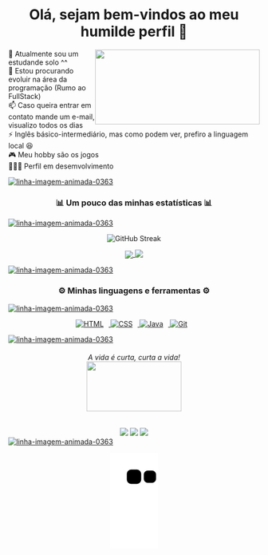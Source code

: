 <!--
**TiagLem/Tiaglem** is a ✨ _special_ ✨ repository because its `README.md` (this file) appears on your GitHub profile.

Here are some ideas to get you started:

- 🔭 I’m currently working on ...
- 🌱 I’m currently learning ...
- 👯 I’m looking to collaborate on ...
- 🤔 I’m looking for help with ...
- 💬 Ask me about ...
- 📫 How to reach me: ...
- 😄 Pronouns: ...
- ⚡ Fun fact: ...
-->

<h1 align="center">Olá, sejam bem-vindos ao meu humilde perfil 👋</h1>

<div style="display: inline_block">
  
  <!-- Hack Coding GIF By Matthew Butler -->
  <img height="150em" width="330" align="right" src="https://media1.giphy.com/media/v1.Y2lkPTc5MGI3NjExMGUxM2NmYzg0OGJjZWM5Nzc4Y2UwZDkxYjdiNjMzOWQxMDVjMDY0OSZjdD1n/26tn33aiTi1jkl6H6/giphy.gif">
  
  🔭 Atualmente sou um estudande solo ^^<br>
  🌱 Estou procurando evoluir na área da programação (Rumo ao FullStack)<br>
  📫 Caso queira entrar em contato mande um e-mail, visualizo todos os dias<br>
  ⚡ Inglês básico-intermediário, mas como podem ver, prefiro a linguagem local 😆<br>
  🎮 Meu hobby são os jogos<br>
  👨🏼‍💻 Perfil em desemvolvimento<br>
  
</div>

<a href="https://www.imagensanimadas.com/cat-linhas-562.htm"><img height="10em" width="100%" src="https://www.imagensanimadas.com/data/media/562/linha-imagem-animada-0363.gif" border="0" alt="linha-imagem-animada-0363" /></a>

<h3 align="center">📊 Um pouco das minhas estatísticas 📊</h3>

<a href="https://www.imagensanimadas.com/cat-linhas-562.htm"><img height="10em" width="100%" src="https://www.imagensanimadas.com/data/media/562/linha-imagem-animada-0363.gif" border="0" alt="linha-imagem-animada-0363" /></a>

<!-- Begin Stats Cards -->
<!-- Resources:  -->
<!-- Github & Languages Stats: https://github.com/anuraghazra/github-readme-stats --> 
<!-- Streak Stats: https://github.com/denvercoder1/github-readme-streak-stats -->
<!-- Change the value after ?username= to your GitHub username. -->

  
<div class="stats" align="center">
  
  ![GitHub Streak](https://streak-stats.demolab.com?user=Tiaglem&count_private=true&theme=nightowl&locale=pt-br)
   
</div>

<div align="center">
  
  <a href="https://github.com/Tiaglem">
  <img height="160em" align="center" src="https://github-readme-stats.vercel.app/api?username=Tiaglem&show_icons=true&theme=nightowl&include_all_commits=true&count_private=true&hide=stars&locale=pt-br"/>
    
  <img height="130em" align="top" src="https://github-readme-stats.vercel.app/api/top-langs/?username=Tiaglem&layout=compact&langs_count=7&theme=nightowl&locale=pt-br"/>
    
</div>
  
 <a href="https://www.imagensanimadas.com/cat-linhas-562.htm"><img height="10em" width="100%" src="https://www.imagensanimadas.com/data/media/562/linha-imagem-animada-0363.gif" border="0" alt="linha-imagem-animada-0363" /></a>

  <h3 align="center">⚙️ Minhas linguagens e ferramentas ⚙️</h3>
  
 <a href="https://www.imagensanimadas.com/cat-linhas-562.htm"><img height="10em" width="100%" src="https://www.imagensanimadas.com/data/media/562/linha-imagem-animada-0363.gif" border="0" alt="linha-imagem-animada-0363" /></a>
  
<!-- Icons Resources -->
<!-- https://devicon.dev/ -->
<!-- https://cdn.jsdelivr.net/npm/simple-icons@v3/icons/ -->
  
  <div align="center">
    <a href="https://developer.mozilla.org/en-US/docs/Web/HTML" target="_blank" rel="noreferrer">
        <img  alt="HTML" height="50px" style="padding-right:10px;" src="https://cdn.jsdelivr.net/gh/devicons/devicon/icons/html5/html5-original.svg"/>
    </a>
    <a href="https://developer.mozilla.org/en-US/docs/Web/CSS" target="_blank" rel="noreferrer">
        <img  alt="CSS" height="50px" style="padding-right:10px;" src="https://cdn.jsdelivr.net/gh/devicons/devicon/icons/css3/css3-original.svg"/>
    </a>
    <a href="https://www.java.com/en/" target="_blank" rel="noreferrer">
        <img  alt="Java" height="50px" style="padding-right:10px;" src="https://cdn.jsdelivr.net/gh/devicons/devicon/icons/java/java-original.svg"/>
    </a>
    <a href="https://git-scm.com/" target="_blank" rel="noreferrer">
        <img  alt="Git" height="50px" style="padding-right:10px;" src="https://cdn.jsdelivr.net/gh/devicons/devicon/icons/git/git-original.svg"/>
    </a>
</div>
  
<!--<div style="display: inline_block">
 <a href="https://developer.mozilla.org/en-US/docs/Web/JavaScript" target="_blank" rel="noreferrer">
        <img  alt="JavaScript" height="50px" style="padding-right:10px;" src="https://cdn.jsdelivr.net/gh/devicons/devicon/icons/javascript/javascript-plain.svg"/>
    </a>
<a href="https://www.typescriptlang.org/" target="_blank" rel="noreferrer">
        <img  alt="TypeScript" height="50px" style="padding-right:10px; ;" src="https://cdn.jsdelivr.net/gh/devicons/devicon/icons/typescript/typescript-plain.svg"/>
    </a>
<a href="https://reactjs.org/" target="_blank" rel="noreferrer">
        <img  alt="ReactJS" height="50px" style="padding-right:10px;" src="https://cdn.jsdelivr.net/gh/devicons/devicon/icons/react/react-original.svg" />
    </a>
<a href="https://nodejs.org/en/" target="_blank" rel="noreferrer">
        <img  alt="NodeJS" height="50px" style="padding-right:10px;" src="https://cdn.jsdelivr.net/gh/devicons/devicon/icons/nodejs/nodejs-original.svg"/>
    </a>
<a href="https://getbootstrap.com/" target="_blank" rel="noreferrer">
        <img  alt="Bootstrap" height="50px" style="padding-right:10px;" src="https://cdn.jsdelivr.net/gh/devicons/devicon/icons/bootstrap/bootstrap-original.svg"/>
    </a>
 <a href="https://sass-lang.com/" target="_blank" rel="noreferrer">
        <img  alt="Sass" height="50px" style="padding-right:10px;" src="https://cdn.jsdelivr.net/gh/devicons/devicon/icons/sass/sass-original.svg"/>
    </a>
<a href="https://www.python.org/" target="_blank" rel="noreferrer">
        <img  alt="Python" height="50px" style="padding-right:10px;" src="https://cdn.jsdelivr.net/gh/devicons/devicon/icons/python/python-original.svg"/>
    </a>
<a href="https://www.cprogramming.com/" target="_blank" rel="noreferrer">
        <img  alt="C" height="50px" style="padding-right:10px;" src="https://cdn.jsdelivr.net/gh/devicons/devicon/icons/c/c-original.svg"/>
    </a>
<a href="https://kotlinlang.org/" target="_blank" rel="noreferrer">
        <img  alt="Kotlin" height="50px" style="padding-right:10px;" src="https://cdn.jsdelivr.net/gh/devicons/devicon/icons/kotlin/kotlin-original.svg"/>
    </a>
 <a href="https://firebase.google.com/" target="_blank" rel="noreferrer">
        <img  alt="firebase" height="50px" style="padding-right:10px;" src="https://cdn.jsdelivr.net/gh/devicons/devicon/icons/firebase/firebase-plain.svg"/>
    </a>
<a href="https://cloud.google.com/" target="_blank" rel="noreferrer">
        <img  alt="GoogleCloud" height="50px" style="padding-right:10px;" src="https://cdn.jsdelivr.net/gh/devicons/devicon/icons/googlecloud/googlecloud-original.svg"/> 
    </a>
<a href="https://www.graphql.com/" target="_blank" rel="noreferrer">
        <img  alt="GraphQL" height="50px" style="padding-right:10px;" src="https://cdn.jsdelivr.net/gh/devicons/devicon/icons/graphql/graphql-plain.svg"/>
    </a>
<a href="https://www.mongodb.com/" target="_blank" rel="noreferrer">
        <img  alt="MongoDB" height="50px" style="padding-right:10px;" src="https://cdn.jsdelivr.net/gh/devicons/devicon/icons/mongodb/mongodb-original.svg"/>
    </a>
<a href="https://www.sqlite.org/index.html" target="_blank" rel="noreferrer">
        <img  alt="SQLite" height="50px" style="padding-right:10px;" src="https://cdn.jsdelivr.net/gh/devicons/devicon/icons/sqlite/sqlite-original.svg"/>
    </a>
<a href="https://www.npmjs.com/" target="_blank" rel="noreferrer">
        <img  alt="NPM" height="50px" style="padding-right:10px;" src="https://cdn.jsdelivr.net/gh/devicons/devicon/icons/npm/npm-original-wordmark.svg"/>
    </a>
<a href="https://www.docker.com/" target="_blank" rel="noreferrer">
        <img  alt="Docker" height="50px" style="padding-right:10px;" src="https://cdn.jsdelivr.net/gh/devicons/devicon/icons/docker/docker-plain-wordmark.svg"/>
    </a>
<a href="https://code.visualstudio.com/" target="_blank" rel="noreferrer">
        <img  alt="vscode" height="50px" style="padding-right:10px;"src="https://cdn.jsdelivr.net/gh/devicons/devicon/icons/vscode/vscode-original.svg"/>
    </a>
    <a href="http://jupyter.org/" target="_blank" rel="noreferrer">
        <img  alt="Jupyter" height="50px" style="padding-right:10px;"src="https://cdn.jsdelivr.net/gh/devicons/devicon/icons/jupyter/jupyter-original-wordmark.svg"/>
    </a>
    <a href="https://www.figma.com/" target="_blank" rel="noreferrer">
        <img  alt="Figma" height="50px" style="padding-right:10px;" src="https://cdn.jsdelivr.net/gh/devicons/devicon/icons/figma/figma-original.svg"/> 
    </a>
    <a href="https://www.canva.com/" target="_blank" rel="noreferrer">
        <img  alt="Canva" height="50px" style="padding-right:10px;" src="https://cdn.jsdelivr.net/gh/devicons/devicon/icons/canva/canva-original.svg"/> 
    </a>
</div>-->
  
<a href="https://www.imagensanimadas.com/cat-linhas-562.htm"><img height="10em" width="100%" src="https://www.imagensanimadas.com/data/media/562/linha-imagem-animada-0363.gif" border="0" alt="linha-imagem-animada-0363" /></a>
  
<h6 align="center"> 
  A vida é curta, curta a vida!<br>
  <!-- Free gif https://pixabay.com -->
  <img align="center" height="100" width="190" src="https://cdn.pixabay.com/animation/2022/09/07/08/55/08-55-43-_512.gif"/>
</h6>
  
<div align="center">
  <!--badge -> https://img.shields.io  -->
    <a href="https://instagram.com/tiagolemos04?igshid=NmQ2ZmYxZjA=" target="_blank"><img src="https://img.shields.io/badge/-Instagram-%23E4405F?style=for-the-badge&logo=instagram&logoColor=white" target="_blank"></a>
  <a href="https://discord.gg/FKeZh5Ah" target="_blank"><img src="https://img.shields.io/badge/Discord-7289DA?style=for-the-badge&logo=discord&logoColor=white" target="_blank"></a> 
  <a href = "mailto:tiagolemos04@gmail.com"><img src="https://img.shields.io/badge/-Gmail-%23333?style=for-the-badge&logo=gmail&logoColor=defaut" target="_blank"></a><br>
  
</div>
  <a href="https://www.imagensanimadas.com/cat-linhas-562.htm"><img height="10em" width="100%" src="https://www.imagensanimadas.com/data/media/562/linha-imagem-animada-0363.gif" border="0" alt="linha-imagem-animada-0363" /></a>
  
<div align="center">
  
![snake gif](https://github.com/Tiaglem/Tiaglem/blob/output/github-contribution-grid-snake.svg)
  
</div>
